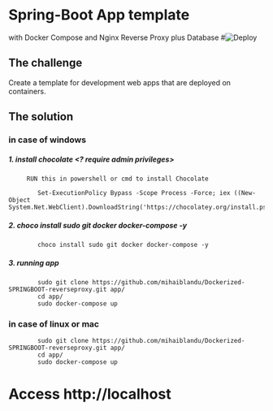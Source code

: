 # Spring-Boot App template 
with Docker Compose and Nginx
Reverse Proxy plus Database
#![Deploy](https://miro.medium.com/proxy/1*9hGvYE5jegHm1r_97gH-jQ.png) 
## The challenge
Create a template for development web apps that are deployed on containers.
## The solution
###  in case of windows
#####    1. install chocolate  <? require admin privileges>
         RUN this in powershell or cmd to install Chocolate
```
        Set-ExecutionPolicy Bypass -Scope Process -Force; iex ((New-Object System.Net.WebClient).DownloadString('https://chocolatey.org/install.ps1'))
```
#####   2. choco install sudo git docker docker-compose -y
```
        choco install sudo git docker docker-compose -y
```
#####   3. running app
```   
        sudo git clone https://github.com/mihaiblandu/Dockerized-SPRINGBOOT-reverseproxy.git app/
        cd app/
        sudo docker-compose up
```
###  in case of linux or mac
``` 
        sudo git clone https://github.com/mihaiblandu/Dockerized-SPRINGBOOT-reverseproxy.git app/
        cd app/
        sudo docker-compose up
```


# Access http://localhost 
        

    